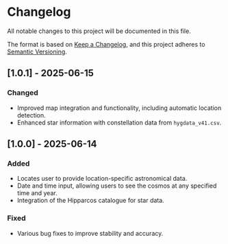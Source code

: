 # Changelog

All notable changes to this project will be documented in this file.

The format is based on [Keep a Changelog](https://keepachangelog.com/en/1.0.0/),
and this project adheres to [Semantic Versioning](https://semver.org/spec/v2.0.0.html).

## [1.0.1] - 2025-06-15

### Changed

- Improved map integration and functionality, including automatic location detection.
- Enhanced star information with constellation data from `hygdata_v41.csv`.

## [1.0.0] - 2025-06-14

### Added

- Locates user to provide location-specific astronomical data.
- Date and time input, allowing users to see the cosmos at any specified time and year.
- Integration of the Hipparcos catalogue for star data.

### Fixed

- Various bug fixes to improve stability and accuracy.
